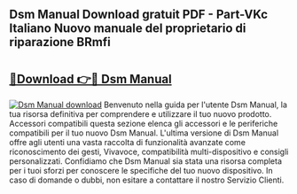 ## Dsm Manual Download gratuit PDF - Part-VKc Italiano Nuovo manuale del proprietario di riparazione BRmfi

# <h2><a href="http://dfcq2l1.blite.top/?on=Dsm+Manual">🔗Download 👉🔴 Dsm Manual</a></h2>

[![Dsm Manual download](https://i.imgur.com/lujVjoI.png)](http://dfcq2l1.blite.top/?on=Dsm+Manual)
Benvenuto nella guida per l'utente Dsm Manual, la tua risorsa definitiva per comprendere e utilizzare il tuo nuovo prodotto. Accessori compatibili questa sezione elenca gli accessori e le periferiche compatibili per il tuo nuovo Dsm Manual. L'ultima versione di Dsm Manual offre agli utenti una vasta raccolta di funzionalità avanzate come riconoscimento dei gesti, Vivavoce, compatibilità multi-dispositivo e consigli personalizzati. Confidiamo che Dsm Manual sia stata una risorsa completa per i tuoi sforzi per conoscere le specifiche del tuo nuovo dispositivo. In caso di domande o dubbi, non esitare a contattare il nostro Servizio Clienti.
